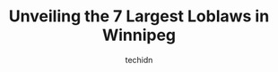 ---
layout: ampstory
image: https://i0.wp.com/www.auto.or.id/wp-content/uploads/2023/06/real-canadian-superstore-mcphillips-street-0-winnipeg-1686323052.jpeg?resize=640,853
author: techidn
featured: false
description: Winnipeg, Manitoba, Canada is a haven for Loblaws enthusiasts, boasting an impressive array of 7 top-notch establishments. Whether youre a seasoned connoisseur or simply curious to explore 
title: Unveiling the 7 Largest Loblaws in Winnipeg
cover:
   title: Unveiling the 7 Largest Loblaws in Winnipeg
   subtitle: AUTO.OR.ID
   background: https://www.auto.or.id/wp-content/uploads/2023/06/real-canadian-superstore-mcphillips-street-0-winnipeg-1686323052.jpeg

pages: 
 - layout: thirds
   top: <h1>#1 Real Canadian Superstore Kenaston Blvd</h1>
   bottom: "<p>Fresh supermarket and big enough to buy any Groceries for your family at there. They selling all items with good price than another supermarkets (another brand).The Baker</p>"
   background: https://www.auto.or.id/wp-content/uploads/2023/06/real-canadian-superstore-mcphillips-street-1-winnipeg-1686323054.jpeg
   backgroundblur: true
 - layout: thirds
   top: <h1>#2 Real Canadian Superstore Portage Avenue</h1>
   bottom: "<p>3193 Portage Ave, Winnipeg, MB R3K 0W4, Canada</p>"
   background: https://www.auto.or.id/wp-content/uploads/2023/06/real-canadian-superstore-mcphillips-street-2-winnipeg-1686323054.jpeg
   cta:
      link: https://www.auto.or.id/unveiling-the-7-largest-loblaws-in-winnipeg/
      text: Unveiling the 7 Largest Loblaws in Winnipeg
 - layout: thirds
   top: <h1>#3 Real Canadian Superstore Mcphillips Street</h1>
   bottom: "<p>2132 McPhillips St, Winnipeg, MB R2V 3C8, Canada</p>"
   background: https://images.unsplash.com/photo-1632275232150-428816910c50?ixlib=rb-4.0.3&ixid=MnwxMjA3fDB8MHxwaG90by1wYWdlfHx8fGVufDB8fHx8&auto=format&fit=crop&w=640&h=853&q=80
   cta:
      link: https://www.auto.or.id/unveiling-the-7-largest-loblaws-in-winnipeg/
      text: Unveiling the 7 Largest Loblaws in Winnipeg
 - layout: thirds
   top: <h1>#4 Real Canadian Superstore Regent Avenue</h1>
   bottom: "<p>1578 Regent Ave W, Winnipeg, MB R2C 3B4, Canada</p>"
   background: https://images.unsplash.com/photo-1594502184342-2e12f877aa73?ixlib=rb-4.0.3&ixid=MnwxMjA3fDB8MHxwaG90by1wYWdlfHx8fGVufDB8fHx8&auto=format&fit=crop&w=640&h=853&q=80
   cta:
      link: https://www.auto.or.id/unveiling-the-7-largest-loblaws-in-winnipeg/
      text: Unveiling the 7 Largest Loblaws in Winnipeg
 - layout: thirds
   top: <h1>#5 Real Canadian Superstore Gateway Road</h1>
   bottom: "<p>1035 Gateway Rd, Winnipeg, MB R2K 4C1, Canada</p>"
   background: https://images.unsplash.com/photo-1604755940508-42d673803330?ixlib=rb-4.0.3&ixid=MnwxMjA3fDB8MHxwaG90by1wYWdlfHx8fGVufDB8fHx8&auto=format&fit=crop&w=640&h=853&q=80
   cta:
      link: https://www.auto.or.id/unveiling-the-7-largest-loblaws-in-winnipeg/
      text: Unveiling the 7 Largest Loblaws in Winnipeg
 - layout: thirds
   top: <h1>#6 Loblaw Pharmacy in No-Frills</h1>
   bottom: "<p>740 St Annes Rd, Winnipeg, MB R2N 0A2, Canada</p>"
   background: https://images.unsplash.com/photo-1618156903850-a0277427c567?ixlib=rb-4.0.3&ixid=MnwxMjA3fDB8MHxwaG90by1wYWdlfHx8fGVufDB8fHx8&auto=format&fit=crop&w=640&h=853&q=80
   cta:
      link: https://www.auto.or.id/unveiling-the-7-largest-loblaws-in-winnipeg/
      text: Unveiling the 7 Largest Loblaws in Winnipeg
 - layout: thirds
   top: <h1>#7 Loblaw</h1>
   bottom: "<p>101 Weston St, Winnipeg, MB R3E 2T4, Canada</p>"
   background: https://images.unsplash.com/photo-1617814076231-2c58846db944?ixlib=rb-4.0.3&ixid=MnwxMjA3fDB8MHxwaG90by1wYWdlfHx8fGVufDB8fHx8&auto=format&fit=crop&w=640&h=853&q=80
   cta:
      link: https://www.auto.or.id/unveiling-the-7-largest-loblaws-in-winnipeg/
      text: Unveiling the 7 Largest Loblaws in Winnipeg
 - layout: thirds
   middle: Continue reading...
   background: https://images.unsplash.com/photo-1639928846412-63b3f15c6f21?ixlib=rb-4.0.3&ixid=MnwxMjA3fDB8MHxwaG90by1wYWdlfHx8fGVufDB8fHx8&auto=format&fit=crop&w=640&h=853&q=80
   cta:
      link: https://www.auto.or.id/unveiling-the-7-largest-loblaws-in-winnipeg/
      text: Unveiling the 7 Largest Loblaws in Winnipeg

---